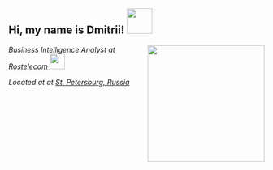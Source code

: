 <h2>Hi, my name is Dmitrii! <img src="https://media.giphy.com/media/12oufCB0MyZ1Go/giphy.gif" width="50"></h2>
<img align='right' src="https://media.giphy.com/media/M9gbBd9nbDrOTu1Mqx/giphy.gif" width="230">
<p><em>Business Intelligence Analyst at <a href="https://www.linkedin.com/company/rostelecom">Rostelecom </a><img src="https://media.giphy.com/media/WUlplcMpOCEmTGBtBW/giphy.gif" width="30"> 
<p><em>Located at at <a href="https://en.wikipedia.org/wiki/Saint_Petersburg">St. Petersburg, Russia
</em></p>
